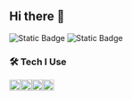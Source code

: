 ## Hi there 👋

![Static Badge](https://img.shields.io/badge/Currently%20Learning-RobloxTS-red) 
![Static Badge](https://img.shields.io/badge/Primarily%20Develop%20In-Discord.JS-purple) 

### 🛠️ Tech I Use
<img src="https://cdn.simpleicons.org/discord/5865F2" alt="Discord" width="20"/><img src="https://cdn.simpleicons.org/roblox/000000" alt="Roblox" width="20"/><img src="https://cdn.simpleicons.org/JavaScript/F7DF1E" alt="Roblox" width="20"/><img src="https://cdn.simpleicons.org/typescript/3178C6" alt="Roblox" width="20"/>
